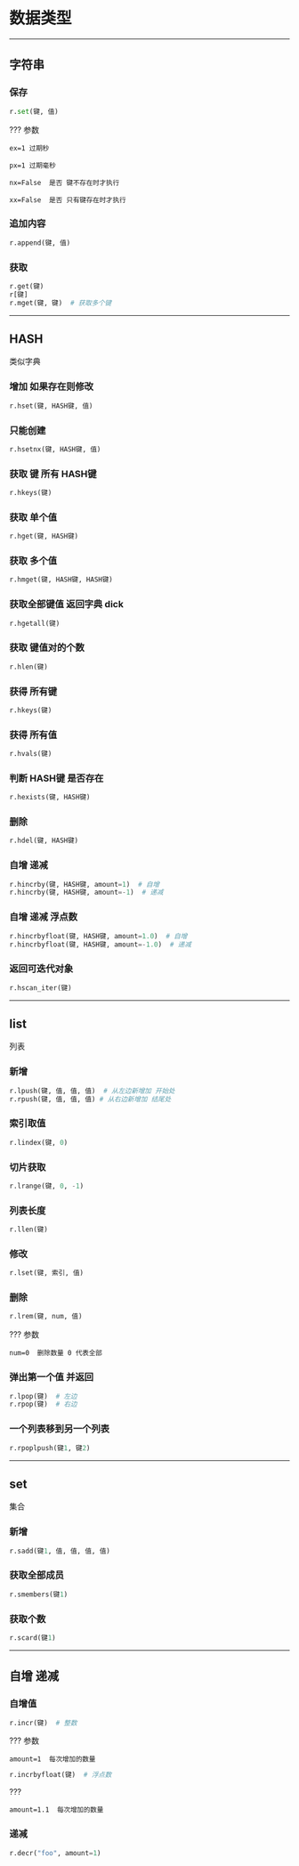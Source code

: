 # 数据类型

---
## 字符串

### 保存

```python
r.set(键, 值)
```

??? 参数

    ex=1 过期秒

    px=1 过期毫秒

    nx=False  是否 键不存在时才执行

    xx=False  是否 只有键存在时才执行

### 追加内容

```python
r.append(键, 值)
```

### 获取

```python
r.get(键)
r[键]
r.mget(键, 键)  # 获取多个键
```

---
## HASH

类似字典

### 增加 如果存在则修改

```python
r.hset(键, HASH键, 值)
```
### 只能创建

```python
r.hsetnx(键, HASH键, 值)
```

### 获取 键 所有 HASH键

```python
r.hkeys(键)

```

### 获取 单个值

```python
r.hget(键, HASH键)
```

### 获取 多个值

```python
r.hmget(键, HASH键, HASH键)
```

### 获取全部键值 返回字典 dick

```python
r.hgetall(键)
```

### 获取 键值对的个数

```python
r.hlen(键)
```

### 获得 所有键

```python
r.hkeys(键)
```

### 获得 所有值

```python
r.hvals(键)
```

### 判断 HASH键 是否存在

```python
r.hexists(键, HASH键)
```

### 删除

```python
r.hdel(键, HASH键)
```

### 自增 递减

```python
r.hincrby(键, HASH键, amount=1)  # 自增
r.hincrby(键, HASH键, amount=-1)  # 递减
```

### 自增 递减 浮点数

```python
r.hincrbyfloat(键, HASH键, amount=1.0)  # 自增
r.hincrbyfloat(键, HASH键, amount=-1.0)  # 递减
```

### 返回可迭代对象

```python
r.hscan_iter(键)
```

---
## list

列表

### 新增

```python
r.lpush(键, 值, 值, 值)  # 从左边新增加 开始处
r.rpush(键, 值, 值, 值) # 从右边新增加 结尾处
```

### 索引取值

```python
r.lindex(键, 0)
```

### 切片获取

```python
r.lrange(键, 0, -1)
```

### 列表长度

```python
r.llen(键)
```

### 修改

```python
r.lset(键, 索引, 值)
```

### 删除

```python
r.lrem(键, num, 值)
```

??? 参数

    num=0  删除数量 0 代表全部

### 弹出第一个值 并返回

```python
r.lpop(键)  # 左边
r.rpop(键)  # 右边
```

### 一个列表移到另一个列表

```python
r.rpoplpush(键1, 键2)
```

---
## set

集合

### 新增

```python
r.sadd(键1, 值, 值, 值, 值)
```

### 获取全部成员

```python
r.smembers(键1)
```

### 获取个数

```python
r.scard(键1)
```

---
## 自增 递减

### 自增值

```python
r.incr(键)  # 整数

```
??? 参数

    amount=1  每次增加的数量

```python
r.incrbyfloat(键)  # 浮点数

```

???

    amount=1.1  每次增加的数量


### 递减

```python
r.decr("foo", amount=1)
```
